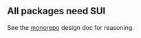 ## All packages need SUI

See the [monorepo](https://github.com/babel/babel/blob/master/doc/design/monorepo.md) design doc for reasoning.
